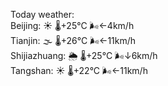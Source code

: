 Today weather:  
Beijing: ☀️   🌡️+25°C 🌬️←4km/h  
Tianjin: 🌫  🌡️+26°C 🌬️←11km/h  
Shijiazhuang: 🌦   🌡️+25°C 🌬️↓6km/h  
Tangshan: ☀️   🌡️+22°C 🌬️←11km/h  
